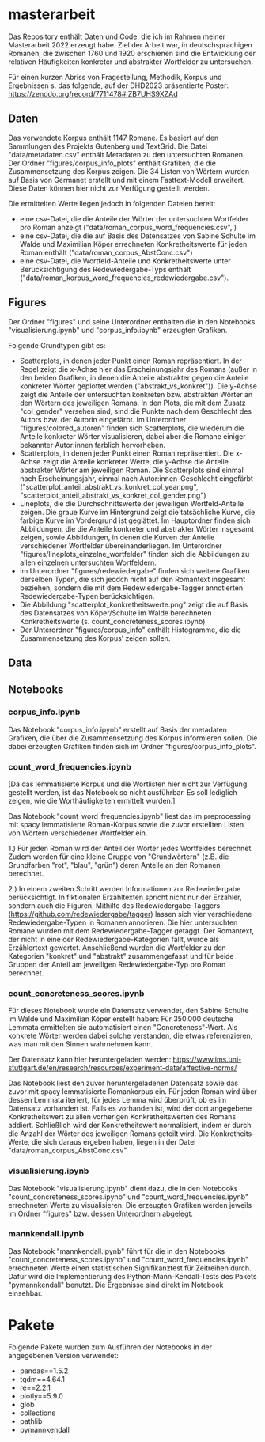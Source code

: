 # masterarbeit

Das Repository enthält Daten und Code, die ich im Rahmen meiner Masterarbeit 2022 erzeugt habe. Ziel der Arbeit war, in deutschsprachigen Romanen, die zwischen 1760 und 1920 erschienen sind die Entwicklung der relativen Häufigkeiten konkreter und abstrakter Wortfelder zu untersuchen.

Für einen kurzen Abriss von Fragestellung, Methodik, Korpus und Ergebnissen s. das folgende, auf der DHD2023 präsentierte Poster:
https://zenodo.org/record/7711478#.ZB7UHS9XZAd

## Daten

Das verwendete Korpus enthält 1147 Romane. Es basiert auf den Sammlungen des Projekts Gutenberg und TextGrid. Die Datei "data/metadaten.csv" enthält Metadaten zu den untersuchten Romanen. Der Ordner "figures/corpus_info_plots" enthält Grafiken, die die Zusammensetzung des Korpus zeigen. Die 34 Listen von Wörtern wurden auf Basis von Germanet erstellt und mit einem Fasttext-Modell erweitert. Diese Daten können hier nicht zur Verfügung gestellt werden. 

Die ermittelten Werte liegen jedoch in folgenden Dateien bereit:

- eine csv-Datei, die die Anteile der Wörter der untersuchten Wortfelder pro Roman anzeigt ("data/roman_corpus_word_frequencies.csv", )
- eine csv-Datei, die die auf Basis des Datensatzes von Sabine Schulte im Walde und Maximilian Köper errechneten Konkretheitswerte für jeden Roman enthält ("data/roman_corpus_AbstConc.csv")
- eine csv-Datei, die Wortfeld-Anteile und Konkretheitswerte unter Berücksichtigung des Redewiedergabe-Typs enthält ("data/roman_korpus_word_frequencies_redewiedergabe.csv").

## Figures

Der Ordner "figures" und seine Unterordner enthalten die in den Notebooks "visualisierung.ipynb" und "corpus_info.ipynb" erzeugten Grafiken.

Folgende Grundtypen gibt es:

- Scatterplots, in denen jeder Punkt einen Roman repräsentiert. In der Regel zeigt die x-Achse hier das Erscheinungsjahr des Romans (außer in den beiden Grafiken, in denen die Anteile abstrakter gegen die Anteile konkreter Wörter geplottet werden ("abstrakt_vs_konkret")). Die y-Achse zeigt die Anteile der untersuchten konkreten bzw. abstrakten Wörter an den Wörtern des jeweiligen Romans. In den Plots, die mit dem Zusatz "col_gender" versehen sind, sind die Punkte nach dem Geschlecht des Autors bzw. der Autorin eingefärbt. Im Unterordner "figures/colored_autoren" finden sich Scatterplots, die wiederum die Anteile konkreter Wörter visualisieren, dabei aber die Romane einiger bekannter Autor:innen farblich hervorheben.
- Scatterplots, in denen jeder Punkt einen Roman repräsentiert. Die x-Achse zeigt die Anteile konkreter Werte, die y-Achse die Anteile abstrakter Wörter am jeweiligen Roman. Die Scatterplots sind einmal nach Erscheinungsjahr, einmal nach Autor:innen-Geschlecht eingefärbt ("scatterplot_anteil_abstrakt_vs_konkret_col_year.png", "scatterplot_anteil_abstrakt_vs_konkret_col_gender.png")
- Lineplots, die die Durchschnittswerte der jeweiligen Wortfeld-Anteile zeigen. Die graue Kurve im Hintergrund zeigt die tatsächliche Kurve, die farbige Kurve im Vordergrund ist geglättet. Im Hauptordner finden sich Abbildungen, die die Anteile konkreter und abstrakter Wörter insgesamt zeigen, sowie Abbildungen, in denen die Kurven der Anteile verschiedener Wortfelder übereinanderliegen. Im Unterordner "figures/lineplots_einzelne_wortfelder" finden sich die Abbildungen zu allen einzelnen untersuchten Wortfeldern.
- im Unterordner "figures/redewiedergabe" finden sich weitere Grafiken derselben Typen, die sich jeodch nicht auf den Romantext insgesamt beziehen, sondern die mit dem Redewiedergabe-Tagger annotierten Redewiedergabe-Typen berücksichtigen. 
- Die Abbildung "scatterplot_konkretheitswerte.png" zeigt die auf Basis des Datensatzes von Köper/Schulte im Walde berechneten Konkretheitswerte (s. count_concreteness_scores.ipynb)
- Der Unterordner "figures/corpus_info" enthält Histogramme, die die Zusammensetzung des Korpus’ zeigen sollen.

## Data



## Notebooks

### corpus_info.ipynb

Das Notebook "corpus_info.ipynb" erstellt auf Basis der metadaten Grafiken, die über die Zusammensetzung des Korpus informieren sollen. Die dabei erzeugten Grafiken finden sich im Ordner "figures/corpus_info_plots".

### count_word_frequencies.ipynb

[Da das lemmatisierte Korpus und die Wortlisten hier nicht zur Verfügung gestellt werden, ist das Notebook so nicht ausführbar. Es soll lediglich zeigen, wie die Worthäufigkeiten ermittelt wurden.]

Das Notebook "count_word_frequencies.ipynb" liest das im preprocessing mit spacy lemmatisierte Roman-Korpus sowie die zuvor erstellten Listen von Wörtern verschiedener Wortfelder ein.

1.) Für jeden Roman wird der  Anteil der Wörter jedes Wortfeldes berechnet. Zudem werden für eine kleine Gruppe von "Grundwörtern" (z.B. die Grundfarben "rot", "blau", "grün") deren Anteile an den Romanen berechnet.

2.) In einem zweiten Schritt werden Informationen zur Redewiedergabe berücksichtigt. In fiktionalen Erzähltexten spricht nicht nur der Erzähler, sondern auch die Figuren. Mithilfe des Redewiedergabe-Taggers (https://github.com/redewiedergabe/tagger) lassen sich vier verschiedene Redewiedergabe-Typen in Romanen annotieren. Die hier untersuchten Romane wurden mit dem Redewiedergabe-Tagger getaggt. Der Romantext, der nicht in eine der Redewiedergabe-Kategorien fällt, wurde als Erzählertext gewertet. Anschließend wurden die Wortfelder zu den Kategorien "konkret" und "abstrakt" zusammengefasst und für beide Gruppen der Anteil am jeweiligen Redewiedergabe-Typ pro Roman berechnet. 

### count_concreteness_scores.ipynb

Für dieses Notebook wurde ein Datensatz verwendet, den Sabine Schulte im Walde und Maximilian Köper erstellt haben: Für 350.000 deutsche Lemmata ermittelten sie automatisiert einen "Concreteness"-Wert. Als konkrete Wörter werden dabei solche verstanden, die etwas referenzieren, was man mit den Sinnen wahrnehmen kann.

Der Datensatz kann hier heruntergeladen werden: https://www.ims.uni-stuttgart.de/en/research/resources/experiment-data/affective-norms/ 

Das Notebook liest den zuvor heruntergeladenen Datensatz sowie das zuvor mit spacy lemmatisierte Romankorpus ein. Für jeden Roman wird über dessen Lemmata iteriert, für jedes Lemma wird überprüft, ob es im Datensatz vorhanden ist. Falls es vorhanden ist, wird der dort angegebene Konkretheitswert zu allen vorherigen Konkretheitswerten des Romans addiert. Schließlich wird der Konkretheitswert normalisiert, indem er durch die Anzahl der Wörter des jeweiligen Romans geteilt wird. Die Konkretheits-Werte, die sich daraus ergeben haben, liegen in der Datei "data/roman_corpus_AbstConc.csv"

### visualisierung.ipynb

Das Notebook "visualisierung.ipynb" dient dazu, die in den Notebooks "count_concreteness_scores.ipynb" und "count_word_frequencies.ipynb" errechneten Werte zu visualisieren. Die erzeugten Grafiken werden jeweils im Ordner "figures" bzw. dessen Unterordnern abgelegt.

### mannkendall.ipynb

Das Notebook "mannkendall.ipynb" führt für die in den Notebooks "count_concreteness_scores.ipynb" und "count_word_frequencies.ipynb" errechneten Werte einen statistischen Signifikanztest für Zeitreihen durch. Dafür wird die Implementierung des Python-Mann-Kendall-Tests des Pakets "pymannkendall" benutzt. Die Ergebnisse sind direkt im Notebook einsehbar.


# Pakete

Folgende Pakete wurden zum Ausführen der Notebooks in der angegebenen Version verwendet:

- pandas==1.5.2
- tqdm==4.64.1
- re==2.2.1
- plotly==5.9.0
- glob
- collections
- pathlib
- pymannkendall



